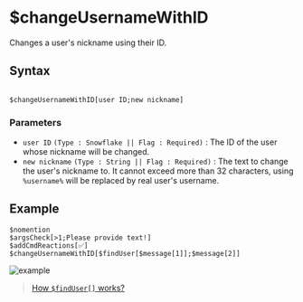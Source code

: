 # $changeUsernameWithID
Changes a user's nickname using their ID.
## Syntax
```

$changeUsernameWithID[user ID;new nickname]
```

### Parameters
- `user ID` `(Type : Snowflake || Flag : Required)` : The ID of the user whose nickname will be changed.
- `new nickname` `(Type : String || Flag : Required)` : The text to change the user's nickname to. It cannot exceed more than 32 characters, using `%username%` will be replaced by real user's username.


## Example
```
$nomention
$argsCheck[>1;Please provide text!]
$addCmdReactions[✅]
$changeUsernameWithID[$findUser[$message[1]];$message[2]]
```

![example](https://user-images.githubusercontent.com/113303649/212552342-49a8cd00-cf8c-40c7-abc6-08805d9fc9af.png)


> [How `$findUser[]` works?](./findUser.md)
